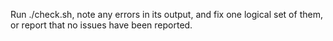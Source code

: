 Run ./check.sh, note any errors in its output, and fix one logical set of them,
or report that no issues have been reported.
